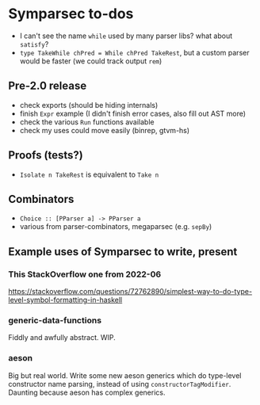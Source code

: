 # Symparsec to-dos
* I can't see the name `while` used by many parser libs? what about `satisfy`?
* `type TakeWhile chPred = While chPred TakeRest`, but a custom parser would be
  faster (we could track output `rem`)

## Pre-2.0 release
* check exports (should be hiding internals)
* finish `Expr` example (I didn't finish error cases, also fill out AST more)
* check the various `Run` functions available
* check my uses could move easily (binrep, gtvm-hs)

## Proofs (tests?)
* `Isolate n TakeRest` is equivalent to `Take n`

## Combinators
* `Choice :: [PParser a] -> PParser a`
* various from parser-combinators, megaparsec (e.g. `sepBy`)

## Example uses of Symparsec to write, present
### This StackOverflow one from 2022-06
https://stackoverflow.com/questions/72762890/simplest-way-to-do-type-level-symbol-formatting-in-haskell

### generic-data-functions
Fiddly and awfully abstract. WIP.

### aeson
Big but real world. Write some new aeson generics which do type-level
constructor name parsing, instead of using `constructorTagModifier`. Daunting
because aeson has complex generics.

